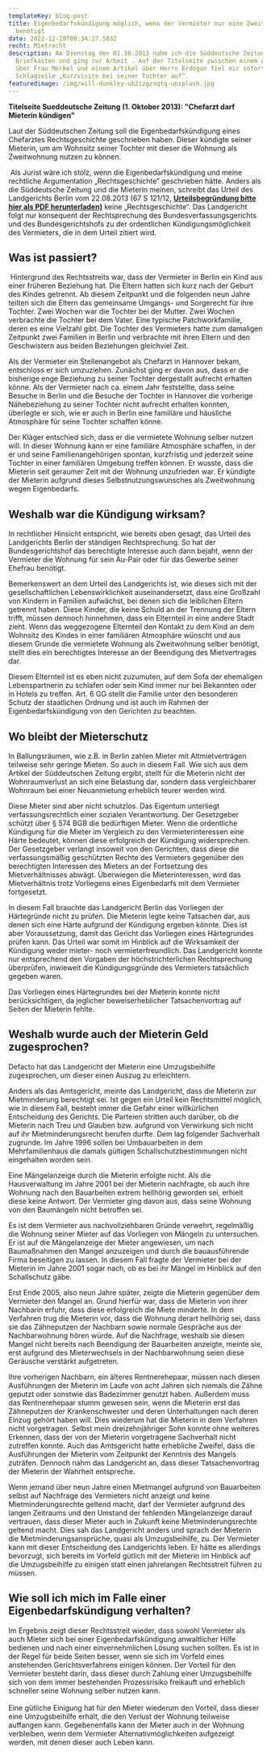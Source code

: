 ```yaml
---
templateKey: blog-post
title: Eigenbedarfskündigung möglich, wenn der Vermieter nur eine Zweitwohnung
  benötigt
date: 2022-12-20T00:34:27.583Z
recht: Mietrecht
description: Am Dienstag den 01.10.2013 nahm ich die Süddeutsche Zeitung aus dem
  Briefkasten und ging zur Arbeit . Auf der Titelseite zwischen einem Artikel
  über Frau Merkel und einem Artikel über Herrn Erdogan fiel mir sofort die
  Schlagzeile „Kurzvisite bei seiner Tochter auf“.
featuredimage: /img/will-dunkley-ub2izgzsqtq-unsplash.jpg
---
```

**Titelseite Sueddeutsche Zeitung (1. Oktober 2013): "Chefarzt darf Mieterin kündigen"**

Laut der Süddeutschen Zeitung soll die Eigenbedarfskündigung eines Chefarztes Rechtsgeschichte geschrieben haben. Dieser kündigte seiner Mieterin, um am Wohnsitz seiner Tochter mit dieser die Wohnung als Zweitwohnung nutzen zu können.

 Als Jurist wäre ich stolz, wenn die Eigenbedarfskündigung und meine rechtliche Argumentation „Rechtsgeschichte“ geschrieben hätte. Anders als die Süddeutsche Zeitung und die Mieterin meinen, schreibt das Urteil des Landgerichts Berlin vom 22.08.2013 (67 S 121/12, **[Urteilsbegründung bitte hier als PDF herunterladen)](https://rechtsklarheit.de/anwalt_berlin_bilder/urteil-eigenbedarfskuendigung.pdf)** keine „Rechtsgeschichte“. Das Landgericht folgt nur konsequent der Rechtsprechung des Bundesverfassungsgerichts und des Bundesgerichtshofs zu der ordentlichen Kündigungsmöglichkeit des Vermieters, die in dem Urteil zitiert wird.

## Was ist passiert?

 Hintergrund des Rechtsstreits war, dass der Vermieter in Berlin ein Kind aus einer früheren Beziehung hat. Die Eltern hatten sich kurz nach der Geburt des Kindes getrennt. Ab diesem Zeitpunkt und die folgenden neun Jahre teilten sich die Eltern das gemeinsame Umgangs- und Sorgerecht für ihre Tochter. Zwei Wochen war die Tochter bei der Mutter. Zwei Wochen verbrachte die Tochter bei dem Vater. Eine typische Patchworkfamilie, deren es eine Vielzahl gibt. Die Tochter des Vermieters hatte zum damaligen Zeitpunkt zwei Familien in Berlin und verbrachte mit ihren Eltern und den Geschwistern aus beiden Beziehungen gleichviel Zeit.

Als der Vermieter ein Stellenangebot als Chefarzt in Hannover bekam, entschloss er sich umzuziehen. Zunächst ging er davon aus, dass er die bisherige enge Beziehung zu seiner Tochter dergestallt aufrecht erhalten könne. Als der Vermieter nach ca. einem Jahr feststellte, dass seine Besuche in Berlin und die Besuche der Tochter in Hannover die vorherige Nähebeziehung zu seiner Tochter nicht aufrecht erhalten konnten, überlegte er sich, wie er auch in Berlin eine familiäre und häusliche Atmosphäre für seine Tochter schaffen könne.

Der Kläger entschied sich, dass er die vermietete Wohnung selber nutzen will. In dieser Wohnung kann er eine familiäre Atmosphäre schaffen, in der er und seine Familienangehörigen spontan, kurzfristig und jederzeit seine Tochter in einer familiären Umgebung treffen können. Er wusste, dass die Mieterin seit geraumer Zeit mit der Wohnung unzufrieden war. Er kündigte der Mieterin aufgrund dieses Selbstnutzungswunsches als Zweitwohnung wegen Eigenbedarfs.

## Weshalb war die Kündigung wirksam?

In rechtlicher Hinsicht entspricht, wie bereits oben gesagt, das Urteil des Landgerichts Berlin der ständigen Rechtsprechung. So hat der Bundesgerichtshof das berechtigte Interesse auch dann bejaht, wenn der Vermieter die Wohnung für sein Au-Pair oder für das Gewerbe seiner Ehefrau benötigt.

Bemerkenswert an dem Urteil des Landgerichts ist, wie dieses sich mit der gesellschaftlichen Lebenswirklichkeit auseinandersetzt, dass eine Großzahl von Kindern in Familien aufwächst, bei denen sich die leiblichen Eltern getrennt haben. Diese Kinder, die keine Schuld an der Trennung der Eltern trifft, müssen dennoch hinnehmen, dass ein Elternteil in eine andere Stadt zieht. Wenn das weggezogene Elternteil den Kontakt zu dem Kind an dem Wohnsitz des Kindes in einer familiären Atmosphäre wünscht und aus diesem Grunde die vermietete Wohnung als Zweitwohnung selber benötigt, stellt dies ein berechtigtes Interesse an der Beendigung des Mietvertrages dar.

Diesem Elternteil ist es eben nicht zuzumuten, auf dem Sofa der ehemaligen Lebenspartnerin zu schlafen oder sein Kind immer nur bei Bekannten oder in Hotels zu treffen. Art. 6 GG stellt die Familie unter den besonderen Schutz der staatlichen Ordnung und ist auch im Rahmen der Eigenbedarfskündigung von den Gerichten zu beachten.

## Wo bleibt der Mieterschutz

In Ballungsräumen, wie z.B. in Berlin zahlen Mieter mit Altmietverträgen teilweise sehr geringe Mieten. So auch in diesem Fall. Wie sich aus dem Artikel der Süddeutschen Zeitung ergibt, stellt für die Mieterin nicht der Wohnraumverlust an sich eine Belastung dar, sondern dass vergleichbarer Wohnraum bei einer Neuanmietung erheblich teurer werden wird.

Diese Mieter sind aber nicht schutzlos. Das Eigentum unterliegt verfassungsrechtlich einer sozialen Verantwortung. Der Gesetzgeber schützt über § 574 BGB die bedürftigen Mieter. Wenn die ordentliche Kündigung für die Mieter im Vergleich zu den Vermieterinteressen eine Härte bedeutet, können diese erfolgreich der Kündigung widersprechen. Der Gesetzgeber verlangt insoweit von den Gerichten, dass diese die verfassungsmäßig geschützten Rechte des Vermieters gegenüber den berechtigten Interessen des Mieters an der Fortsetzung des Mietverhältnisses abwägt. Überwiegen die Mieterinteressen, wird das Mietverhältnis trotz Vorliegens eines Eigenbedarfs mit dem Vermieter fortgesetzt.

In diesem Fall brauchte das Landgericht Berlin das Vorliegen der Härtegründe nicht zu prüfen. Die Mieterin legte keine Tatsachen dar, aus denen sich eine Härte aufgrund der Kündigung ergeben könnte. Dies ist aber Voraussetzung, damit das Gericht das Vorliegen eines Härtegrundes prüfen kann. Das Urteil war somit im Hinblick auf die Wirksamkeit der Kündigung weder mieter- noch vermieterfreundlich. Das Landgericht konnte nur entsprechend den Vorgaben der höchstrichterlichen Rechtsprechung überprüfen, inwieweit die Kündigungsgründe des Vermieters tatsächlich gegeben waren.

Das Vorliegen eines Härtegrundes bei der Mieterin konnte nicht berücksichtigen, da jeglicher beweiserheblicher Tatsachenvortrag auf Seiten der Mieterin fehlte.

## Weshalb wurde auch der Mieterin Geld zugesprochen?

Defacto hat das Landgericht der Mieterin eine Umzugsbeihilfe zugesprochen, um dieser einen Auszug zu erleichtern.

Anders als das Amtsgericht, meinte das Landgericht, dass die Mieterin zur Mietminderung berechtigt sei. Ist gegen ein Urteil kein Rechtsmittel möglich, wie in diesem Fall, besteht immer die Gefahr einer willkürlichen Entscheidung des Gerichts. Die Parteien stritten auch darüber, ob die Mieterin nach Treu und Glauben bzw. aufgrund von Verwirkung sich nicht auf ihr Mietminderungsrecht berufen durfte. Dem lag folgender Sachverhalt zugrunde. Im Jahre 1996 sollen bei Umbauarbeiten in dem Mehrfamilienhaus die damals gültigen Schallschutzbestimmungen nicht eingehalten worden sein.

Eine Mängelanzeige durch die Mieterin erfolgte nicht. Als die Hausverwaltung im Jahre 2001 bei der Mieterin nachfragte, ob auch ihre Wohnung nach den Bauarbeiten extrem hellhörig geworden sei, erhielt diese keine Antwort. Der Vermieter ging davon aus, dass seine Wohnung von den Baumängeln nicht betroffen sei.

Es ist dem Vermieter aus nachvollziehbaren Gründe verwehrt, regelmäßig die Wohnung seiner Mieter auf das Vorliegen von Mängeln zu untersuchen. Er ist auf die Mängelanzeige der Mieter angewiesen, um nach Baumaßnahmen den Mangel anzuzeigen und durch die bauausführende Firma beseitigen zu lassen. In diesem Fall fragte der Vermieter bei der Mieterin im Jahre 2001 sogar nach, ob es bei ihr Mängel im Hinblick auf den Schallschutz gäbe.

Erst Ende 2005, also neun Jahre später, zeigte die Mieterin gegenüber dem Vermieter den Mangel an. Grund hierfür war, dass die Mieterin von ihrer Nachbarin erfuhr, dass diese erfolgreich die Miete minderte. In dem Verfahren trug die Mieterin vor, dass die Wohnung derart hellhörig sei, dass sie das Zähneputzen der Nachbarn sowie normale Gespräche aus der Nachbarwohnung hören würde. Auf die Nachfrage, weshalb sie diesen Mangel nicht bereits nach Beendigung der Bauarbeiten anzeigte, meinte sie, erst aufgrund des Mieterwechsels in der Nachbarwohnung seien diese Geräusche verstärkt aufgetreten.

Ihre vorherigen Nachbarn, ein älteres Rentnerehepaar, müssen nach diesen Ausführungen der Mieterin im Laufe von acht Jahren sich niemals die Zähne geputzt oder sonstwie das Badezimmer genutzt haben. Außerdem muss das Rentnerehepaar stumm gewesen sein, wenn die Mieterin erst das Zähneputzen der Krankenschwester und deren Unterhaltungen nach deren Einzug gehört haben will. Dies wiederum hat die Mieterin in dem Verfahren nicht vorgetragen. Selbst mein dreizehnjähriger Sohn konnte ohne weiteres Erkennen, dass der von der Mieterin vorgetragene Sachverhalt nicht zutreffen konnte. Auch das Amtsgericht hatte erhebliche Zweifel, dass die Ausführungen der Mieterin vom Zeitpunkt der Kenntnis des Mangels zuträfen. Dennoch nahm das Landgericht an, dass dieser Tatsachenvortrag der Mieterin der Wahrheit entspreche.

Wenn jemand über neun Jahre einen Mietmangel aufgrund von Bauarbeiten selbst auf Nachfrage des Vermieters nicht anzeigt und keine Mietminderungsrechte geltend macht, darf der Vermieter aufgrund des langen Zeitraums und den Umstand der fehlenden Mängelanzeige darauf vertrauen, dass dieser Mieter auch in Zukunft keine Mietminderungsrechte geltend macht. Dies sah das Landgericht anders und sprach der Mieterin die Mietminderungsansprüche, quasi als Umzugsbeihilfe, zu. Der Vermieter kann mit dieser Entscheidung des Landgerichts leben. Er hätte es allerdings bevorzugt, sich bereits im Vorfeld gütlich mit der Mieterin im Hinblick auf die Umzugsbeihilfe zu einigen statt einen jahrelangen Rechtsstreit führen zu müssen.

## Wie soll ich mich im Falle einer Eigenbedarfskündigung verhalten?

Im Ergebnis zeigt dieser Rechtsstreit wieder, dass sowohl Vermieter als auch Mieter sich bei einer Eigenbedarfskündigung anwaltlicher Hilfe bedienen und nach einer einvernehmlichen Lösung suchen sollten. Es ist in der Regel für beide Seiten besser, wenn sie sich im Vorfeld eines anstehenden Gerichtsverfahrens einigen können. Der Vorteil für den Vermieter besteht darin, dass dieser durch Zahlung einer Umzugsbeihilfe sich von dem immer bestehenden Prozessrisiko freikauft und erheblich schneller seine Wohnung selber nutzen kann.\
\
Eine gütliche Einigung hat für den Mieter wiederum den Vorteil, dass dieser eine Umzugsbeihilfe erhält, die den Verlust der Wohnung teilweise auffangen kann. Gegebenenfalls kann der Mieter auch in der Wohnung verbleiben, wenn dem Vermieter Alternativmöglichkeiten aufgezeigt werden, mit denen dieser auch Leben kann.